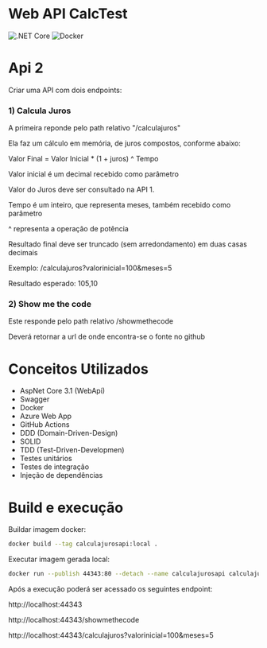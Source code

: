 # Web API CalcTest
![.NET Core](https://github.com/RodrigoPrandi/CalcTest/workflows/.NET%20Core/badge.svg?branch=master)
![Docker](https://github.com/RodrigoPrandi/CalculaJurosApi/workflows/Docker/badge.svg?branch=master)

# Api 2

Criar uma API com dois endpoints:

###  1) Calcula Juros
A primeira reponde pelo path relativo "/calculajuros"

Ela faz um cálculo em memória, de juros compostos, conforme abaixo:

Valor Final = Valor Inicial * (1 + juros) ^ Tempo

Valor inicial é um decimal recebido como parâmetro

Valor do Juros deve ser consultado na API 1.

Tempo é um inteiro, que representa meses, também recebido como parâmetro

^ representa a operação de potência

Resultado final deve ser truncado (sem arredondamento) em duas casas decimais

Exemplo: /calculajuros?valorinicial=100&meses=5

Resultado esperado: 105,10

### 2) Show me the code
Este responde pelo path relativo /showmethecode

Deverá retornar a url de onde encontra-se o fonte no github


# Conceitos Utilizados

* AspNet Core 3.1 (WebApi)
* Swagger
* Docker
* Azure Web App
* GitHub Actions
* DDD (Domain-Driven-Design)
* SOLID
* TDD (Test-Driven-Developmen)
* Testes unitários
* Testes de integração
* Injeção de dependências


# Build e execução

Buildar imagem docker:

```bash
docker build --tag calculajurosapi:local .
```

Executar imagem gerada local:

```bash
docker run --publish 44343:80 --detach --name calculajurosapi calculajurosapi:local
```

Após a execução poderá ser acessado os seguintes endpoint:

http://localhost:44343

http://localhost:44343/showmethecode

http://localhost:44343/calculajuros?valorinicial=100&meses=5

